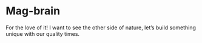 # Mag-brain
For the love of it!
I want to see the other side of nature, let’s build something unique with our quality times. 
